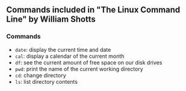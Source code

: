 ## Commands included in "The Linux Command Line" by William Shotts

### Commands

* `date`: display the current time and date
* `cal`: display a calendar of the current month
* `df`: see the current amount of free space on our disk drives
* `pwd`: print the name of the current working directory
* `cd`: change directory
* `ls`: list directory contents